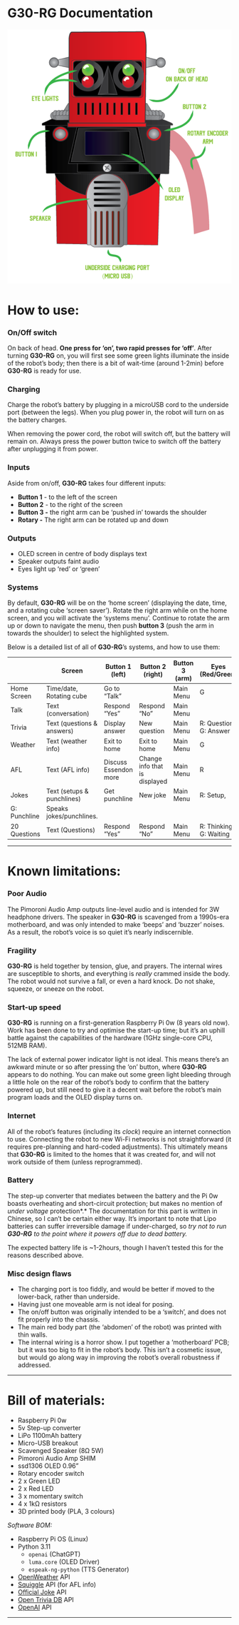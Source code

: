 # G30-RG Documentation

![Diagram](docs/robotdia.png)

# How to use:

### On/Off switch

On back of head. **One press for ‘on’, two rapid presses for ‘off’**. After turning **G30-RG** on, you will first see some green lights illuminate the inside of the robot’s body; then there is a bit of wait-time (around 1-2min) before **G30-RG** is ready for use.

### Charging

Charge the robot’s battery by plugging in a microUSB cord to the underside port (between the legs). When you plug power in, the robot will turn on as the battery charges.

When removing the power cord, the robot will switch off, but the battery will remain on. Always press the power button twice to switch off the battery after unplugging it from power.

### Inputs

Aside from on/off, **G30-RG** takes four different inputs:

- **Button 1** - to the left of the screen
- **Button 2** - to the right of the screen
- **Button 3 -** the right arm can be ‘pushed in’ towards the shoulder
- **Rotary -** The right arm can be rotated up and down

### Outputs

- OLED screen in centre of body displays text
- Speaker outputs faint audio
- Eyes light up ‘red’ or ‘green’

### Systems

By default, **G30-RG** will be on the ‘home screen’ (displaying the date, time, and a rotating cube ‘screen saver’). Rotate the right arm while on the home screen, and you will activate the ‘systems menu’. Continue to rotate the arm up or down to navigate the menu, then push **button 3** (push the arm in towards the shoulder) to select the highlighted system.

Below is a detailed list of all of **G30-RG**’s systems, and how to use them:

|  | Screen | Button 1 (left) | Button 2 (right) | Button 3 (arm) | Eyes (Red/Green) | Speaker |
| --- | --- | --- | --- | --- | --- | --- |
| Home Screen | Time/date, Rotating cube | Go to “Talk” |  | Main Menu | G | - |
| Talk | Text (conversation) | Respond “Yes” | Respond “No” | Main Menu |  | Speaks conversation. |
| Trivia | Text (questions & answers) | Display answer | New question | Main Menu | R: Question, G: Answer | Reads question/answer. |
| Weather | Text (weather info) | Exit to home | Exit to home | Main Menu | G | Speaks weather |
| AFL | Text (AFL info) | Discuss Essendon more | Change info that is displayed | Main Menu | R | Comments on Essendon’s AFL performance. |
| Jokes | Text (setups & punchlines) | Get punchline | New joke | Main Menu | R: Setup,
G: Punchline | Speaks jokes/punchlines. |
| 20 Questions | Text (Questions) | Respond “Yes” | Respond “No” | Main Menu | R: Thinking, G: Waiting |  |

---

# Known limitations:

### Poor Audio

The Pimoroni Audio Amp outputs line-level audio and is intended for 3W headphone drivers. The speaker in **G30-RG** is scavenged from a 1990s-era motherboard, and was only intended to make ‘beeps’ and ‘buzzer’ noises. As a result, the robot’s voice is so quiet it’s nearly indiscernible.

### Fragility

**G30-RG** is held together by tension, glue, and prayers. The internal wires are susceptible to shorts, and everything is *really* crammed inside the body. The robot would not survive a fall, or even a hard knock. Do not shake, squeeze, or sneeze on the robot.

### Start-up speed

**G30-RG** is running on a first-generation Raspberry Pi 0w (8 years old now). Work has been done to try and optimise the start-up time; but it’s an uphill battle against the capabilities of the hardware (1GHz single-core CPU, 512MB RAM).

The lack of external power indicator light is not ideal. This means there’s an awkward minute or so after pressing the ‘on’ button, where **G30-RG** appears to do nothing. You can make out some green light bleeding through a little hole on the rear of the robot’s body to confirm that the battery powered up, but still need to give it a decent wait before the robot’s main program loads and the OLED display turns on.

### Internet

All of the robot’s features (including its *clock*) require an internet connection to use. Connecting the robot to new Wi-Fi networks is not straightforward (it requires pre-planning and hard-coded adjustments). This ultimately means that **G30-RG** is limited to the homes that it was created for, and will not work outside of them (unless reprogrammed).

### Battery

The step-up converter that mediates between the battery and the Pi 0w boasts overheating and short-circuit protection; but makes no mention of *under voltage* protection*.* The documentation for this part is written in Chinese, so I can’t be certain either way. It’s important to note that Lipo batteries can suffer irreversible damage if under-charged, so *try not to run **G30-RG** to the point where it powers off due to dead battery.*

The expected battery life is ~1-2hours, though I haven’t tested this for the reasons described above.

### Misc design flaws

- The charging port is too fiddly, and would be better if moved to the lower-back, rather than underside.
- Having just one moveable arm is not ideal for posing.
- The on/off button was originally intended to be a ‘switch’, and does not fit properly into the chassis.
- The main red body part (the ‘abdomen’ of the robot) was printed with thin walls.
- The internal wiring is a horror show. I put together a ‘motherboard’ PCB; but it was too big to fit in the robot’s body. This isn’t a cosmetic issue, but would go along way in improving the robot’s overall robustness if addressed.

---

# Bill of materials:

- Raspberry Pi 0w
- 5v Step-up converter
- LiPo 1100mAh battery
- Micro-USB breakout
- Scavenged Speaker (8Ω 5W)
- Pimoroni Audio Amp SHIM
- ssd1306 OLED 0.96”
- Rotary encoder switch
- 2 x Green LED
- 2 x Red LED
- 3 x momentary switch
- 4 x 1kΩ resistors
- 3D printed body (PLA, 3 colours)

*Software BOM:*

- Raspberry Pi OS (Linux)
- Python 3.11
    - `openai` (ChatGPT)
    - `luma.core` (OLED Driver)
    - `espeak-ng-python` (TTS Generator)
- [OpenWeather](https://openweathermap.org/api) API
- [Squiggle](https://api.squiggle.com.au/) API (for AFL info)
- [Official Joke](https://official-joke-api.appspot.com/) API
- [Open Trivia DB](https://opentdb.com/api_config.php) API
- [OpenAI](https://platform.openai.com/) API

---